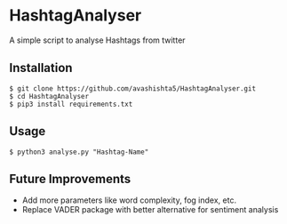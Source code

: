 # HashtagAnalyser

A simple script to analyse Hashtags from twitter
## Installation
```
$ git clone https://github.com/avashishta5/HashtagAnalyser.git
$ cd HashtagAnalyser
$ pip3 install requirements.txt
```
## Usage
```
$ python3 analyse.py "Hashtag-Name"
```
## Future Improvements
- Add more parameters like word complexity, fog index, etc.
- Replace VADER package with better alternative for sentiment analysis
